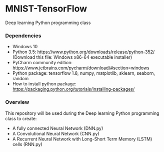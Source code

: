 # MNIST-TensorFlow

Deep learning Python programming class

### Dependencies

- Windows 10
- Python 3.5: https://www.python.org/downloads/release/python-352/ (Download this file: Windows x86-64 executable installer)
- PyCharm community edition: https://www.jetbrains.com/pycharm/download/#section=windows
- Python package: tensorflow 1.8, numpy, matplotlib, sklearn, seaborn, random
- How to install python package: https://packaging.python.org/tutorials/installing-packages/

### Overview

This repository will be used during the Deep learning Python programming class to create:

- A fully connected Neural Network (DNN.py)
- A Convolutional Neural Network (CNN.py) 
- A Recurrent Neural Network with Long-Short Term Memory (LSTM) cells (RNN.py)
